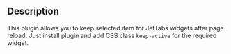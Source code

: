 ## Description

This plugin allows you to keep selected item for JetTabs widgets after page reload. Just install plugin and add CSS class `keep-active` for the required widget.